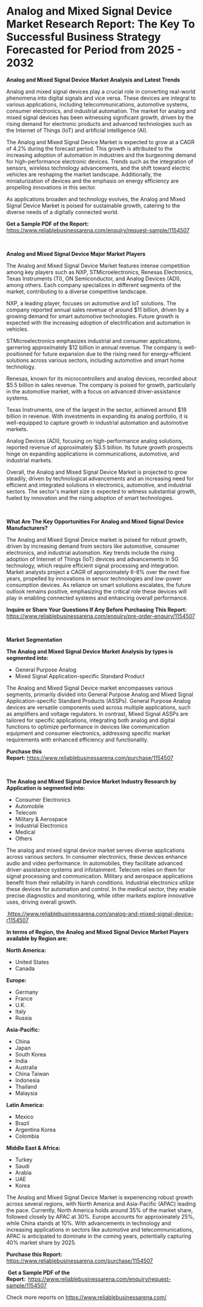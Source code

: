 <p><h1>Analog and Mixed Signal Device Market Research Report: The Key To Successful Business Strategy Forecasted for Period from 2025 - 2032</h1></p><p><strong>Analog and Mixed Signal Device Market Analysis and Latest Trends</strong></p>
<p><p>Analog and mixed signal devices play a crucial role in converting real-world phenomena into digital signals and vice versa. These devices are integral to various applications, including telecommunications, automotive systems, consumer electronics, and industrial automation. The market for analog and mixed signal devices has been witnessing significant growth, driven by the rising demand for electronic products and advanced technologies such as the Internet of Things (IoT) and artificial intelligence (AI).</p><p>The Analog and Mixed Signal Device Market is expected to grow at a CAGR of 4.2% during the forecast period. This growth is attributed to the increasing adoption of automation in industries and the burgeoning demand for high-performance electronic devices. Trends such as the integration of sensors, wireless technology advancements, and the shift toward electric vehicles are reshaping the market landscape. Additionally, the miniaturization of devices and the emphasis on energy efficiency are propelling innovations in this sector. </p><p>As applications broaden and technology evolves, the Analog and Mixed Signal Device Market is poised for sustainable growth, catering to the diverse needs of a digitally connected world.</p></p>
<p><strong>Get a Sample PDF of the Report:&nbsp;</strong> <a href="https://www.reliablebusinessarena.com/enquiry/request-sample/1154507?utm_campaign=2314&utm_medium=2&utm_source=Github&utm_content=ia&utm_term=13022025&utm_id=analog-and-mixed-signal-device">https://www.reliablebusinessarena.com/enquiry/request-sample/1154507</a></p>
<p>&nbsp;</p>
<p><strong>Analog and Mixed Signal Device Major Market Players</strong></p>
<p><p>The Analog and Mixed Signal Device Market features intense competition among key players such as NXP, STMicroelectronics, Renesas Electronics, Texas Instruments (TI), ON Semiconductor, and Analog Devices (ADI), among others. Each company specializes in different segments of the market, contributing to a diverse competitive landscape.</p><p>NXP, a leading player, focuses on automotive and IoT solutions. The company reported annual sales revenue of around $11 billion, driven by a growing demand for smart automotive technologies. Future growth is expected with the increasing adoption of electrification and automation in vehicles.</p><p>STMicroelectronics emphasizes industrial and consumer applications, garnering approximately $12 billion in annual revenue. The company is well-positioned for future expansion due to the rising need for energy-efficient solutions across various sectors, including automotive and smart home technology.</p><p>Renesas, known for its microcontrollers and analog devices, recorded about $5.5 billion in sales revenue. The company is poised for growth, particularly in the automotive market, with a focus on advanced driver-assistance systems.</p><p>Texas Instruments, one of the largest in the sector, achieved around $18 billion in revenue. With investments in expanding its analog portfolio, it is well-equipped to capture growth in industrial automation and automotive markets.</p><p>Analog Devices (ADI), focusing on high-performance analog solutions, reported revenue of approximately $3.5 billion. Its future growth prospects hinge on expanding applications in communications, automotive, and industrial markets.</p><p>Overall, the Analog and Mixed Signal Device Market is projected to grow steadily, driven by technological advancements and an increasing need for efficient and integrated solutions in electronics, automotive, and industrial sectors. The sector's market size is expected to witness substantial growth, fueled by innovation and the rising adoption of smart technologies.</p></p>
<p>&nbsp;</p>
<p><strong>What Are The Key Opportunities For Analog and Mixed Signal Device Manufacturers?</strong></p>
<p><p>The Analog and Mixed Signal Device market is poised for robust growth, driven by increasing demand from sectors like automotive, consumer electronics, and industrial automation. Key trends include the rising adoption of Internet of Things (IoT) devices and advancements in 5G technology, which require efficient signal processing and integration. Market analysts project a CAGR of approximately 6-8% over the next five years, propelled by innovations in sensor technologies and low-power consumption devices. As reliance on smart solutions escalates, the future outlook remains positive, emphasizing the critical role these devices will play in enabling connected systems and enhancing overall performance.</p></p>
<p><strong>Inquire or Share Your Questions If Any Before Purchasing This Report:</strong> <a href="https://www.reliablebusinessarena.com/enquiry/pre-order-enquiry/1154507?utm_campaign=2314&utm_medium=2&utm_source=Github&utm_content=ia&utm_term=13022025&utm_id=analog-and-mixed-signal-device">https://www.reliablebusinessarena.com/enquiry/pre-order-enquiry/1154507</a></p>
<p>&nbsp;</p>
<p><strong>Market Segmentation</strong></p>
<p><strong>The Analog and Mixed Signal Device Market Analysis by types is segmented into:</strong></p>
<p><ul><li>General Purpose Analog</li><li>Mixed Signal Application-specific Standard Product</li></ul></p>
<p><p>The Analog and Mixed Signal Device market encompasses various segments, primarily divided into General Purpose Analog and Mixed Signal Application-specific Standard Products (ASSPs). General Purpose Analog devices are versatile components used across multiple applications, such as amplifiers and voltage regulators. In contrast, Mixed Signal ASSPs are tailored for specific applications, integrating both analog and digital functions to optimize performance in devices like communication equipment and consumer electronics, addressing specific market requirements with enhanced efficiency and functionality.</p></p>
<p><strong>Purchase this Report:&nbsp;</strong><a href="https://www.reliablebusinessarena.com/purchase/1154507?utm_campaign=2314&utm_medium=2&utm_source=Github&utm_content=ia&utm_term=13022025&utm_id=analog-and-mixed-signal-device">https://www.reliablebusinessarena.com/purchase/1154507</a></p>
<p>&nbsp;</p>
<p><strong>The Analog and Mixed Signal Device Market Industry Research by Application is segmented into:</strong></p>
<p><ul><li>Consumer Electronics</li><li>Automobile</li><li>Telecom</li><li>Military & Aerospace</li><li>Industrial Electronics</li><li>Medical</li><li>Others</li></ul></p>
<p><p>The analog and mixed signal device market serves diverse applications across various sectors. In consumer electronics, these devices enhance audio and video performance. In automobiles, they facilitate advanced driver-assistance systems and infotainment. Telecom relies on them for signal processing and communication. Military and aerospace applications benefit from their reliability in harsh conditions. Industrial electronics utilize these devices for automation and control. In the medical sector, they enable precise diagnostics and monitoring, while other markets explore innovative uses, driving overall growth.</p></p>
<p><a href="https://www.reliablebusinessarena.com/analog-and-mixed-signal-device-r1154507?utm_campaign=2314&utm_medium=2&utm_source=Github&utm_content=ia&utm_term=13022025&utm_id=analog-and-mixed-signal-device">&nbsp;https://www.reliablebusinessarena.com/analog-and-mixed-signal-device-r1154507</a></p>
<p><strong>In terms of Region, the Analog and Mixed Signal Device Market Players available by Region are:</strong></p>
<p>
    <p> <strong> North America: </strong>
        <ul>
            <li>United States</li>
            <li>Canada</li>
        </ul>
        </p> 
    <p> <strong> Europe: </strong>
        <ul>
            <li>Germany</li>
            <li>France</li>
            <li>U.K.</li>
            <li>Italy</li>
            <li>Russia</li>
        </ul>
        </p> 
    <p> <strong> Asia-Pacific: </strong>
        <ul>
            <li>China</li>
            <li>Japan</li>
            <li>South Korea</li>
            <li>India</li>
            <li>Australia</li>
            <li>China Taiwan</li>
            <li>Indonesia</li>
            <li>Thailand</li>
            <li>Malaysia</li>
        </ul>
        </p> 
    <p> <strong> Latin America: </strong>
        <ul>
            <li>Mexico</li>
            <li>Brazil</li>
            <li>Argentina Korea</li>
            <li>Colombia</li>
        </ul>
        </p> 
    <p> <strong> Middle East & Africa: </strong>
        <ul>
            <li>Turkey</li>
            <li>Saudi</li>
            <li>Arabia</li>
            <li>UAE</li>
            <li>Korea</li>
        </ul>
    </p>
    </p>
<p><p>The Analog and Mixed Signal Device Market is experiencing robust growth across several regions, with North America and Asia-Pacific (APAC) leading the pace. Currently, North America holds around 35% of the market share, followed closely by APAC at 30%. Europe accounts for approximately 25%, while China stands at 10%. With advancements in technology and increasing applications in sectors like automotive and telecommunications, APAC is anticipated to dominate in the coming years, potentially capturing 40% market share by 2025.</p></p>
<p><strong>Purchase this Report: </strong><a href="https://www.reliablebusinessarena.com/purchase/1154507?utm_campaign=2314&utm_medium=2&utm_source=Github&utm_content=ia&utm_term=13022025&utm_id=analog-and-mixed-signal-device">https://www.reliablebusinessarena.com/purchase/1154507</a></p>
<p>&nbsp;<strong>Get a Sample PDF of the Report:&nbsp;&nbsp;</strong><a href="https://www.reliablebusinessarena.com/enquiry/request-sample/1154507?utm_campaign=2314&utm_medium=2&utm_source=Github&utm_content=ia&utm_term=13022025&utm_id=analog-and-mixed-signal-device">https://www.reliablebusinessarena.com/enquiry/request-sample/1154507</a></p>
<p><strong></strong></p>
<p>Check more reports on <a href="https://www.reliablebusinessarena.com/?utm_campaign=2314&utm_medium=2&utm_source=Github&utm_content=ia&utm_term=13022025&utm_id=analog-and-mixed-signal-device">https://www.reliablebusinessarena.com/</a></p>